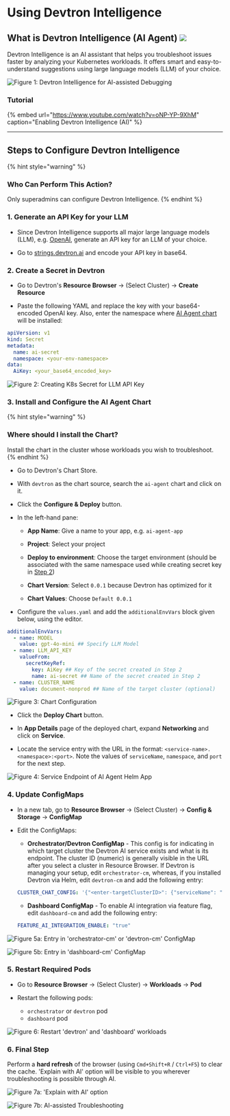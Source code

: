 # Using Devtron Intelligence

## What is Devtron Intelligence (AI Agent) [![](https://devtron-public-asset.s3.us-east-2.amazonaws.com/images/elements/EnterpriseTag.svg)](https://devtron.ai/pricing)

Devtron Intelligence is an AI assistant that helps you troubleshoot issues faster by analyzing your Kubernetes workloads. It offers smart and easy-to-understand suggestions using large language models (LLM) of your choice.

![Figure 1: Devtron Intelligence for AI-assisted Debugging](https://devtron-public-asset.s3.us-east-2.amazonaws.com/images/kubernetes-resource-browser/devtron-intelligence/devtron-ai-assist-v3.gif)

### Tutorial

{% embed url="https://www.youtube.com/watch?v=oNP-YP-9XhM" caption="Enabling Devtron Intelligence (AI)" %}

---

## Steps to Configure Devtron Intelligence

{% hint style="warning" %}
### Who Can Perform This Action?
Only superadmins can configure Devtron Intelligence.
{% endhint %}

### 1. Generate an API Key for your LLM

* Since Devtron Intelligence supports all major large language models (LLM), e.g. [OpenAI](https://platform.openai.com/account/api-keys), generate an API key for an LLM of your choice.

* Go to [strings.devtron.ai](https://strings.devtron.ai/) and encode your API key in base64.


### 2. Create a Secret in Devtron

* Go to Devtron's **Resource Browser** → (Select Cluster) → **Create Resource**

* Paste the following YAML and replace the key with your base64-encoded OpenAI key. Also, enter the namespace where [AI Agent chart](#id-3.-install-and-configure-the-ai-agent-chart) will be installed:

```yaml
apiVersion: v1
kind: Secret
metadata:
  name: ai-secret
  namespace: <your-env-namespace>
data:
  AiKey: <your_base64_encoded_key>
```

![Figure 2: Creating K8s Secret for LLM API Key](https://devtron-public-asset.s3.us-east-2.amazonaws.com/images/kubernetes-resource-browser/devtron-intelligence/create-secret-v3.jpg)

### 3. Install and Configure the AI Agent Chart

{% hint style="warning" %}
### Where should I install the Chart?
Install the chart in the cluster whose workloads you wish to troubleshoot.
{% endhint %}

* Go to Devtron's Chart Store.

* With `devtron` as the chart source, search the `ai-agent` chart and click on it.

* Click the **Configure & Deploy** button.

* In the left-hand pane:

  * **App Name**: Give a name to your app, e.g. `ai-agent-app`

  * **Project**: Select your project

  * **Deploy to environment**: Choose the target environment (should be associated with the same namespace used while creating secret key in [Step 2](#id-2.-create-a-secret-in-devtron))

  * **Chart Version**: Select `0.0.1` because Devtron has optimized for it

  * **Chart Values**: Choose `Default 0.0.1`

* Configure the `values.yaml` and add the `additionalEnvVars` block given below, using the editor.

```yaml
additionalEnvVars:
  - name: MODEL
    value: gpt-4o-mini ## Specify LLM Model
  - name: LLM_API_KEY
    valueFrom: 
      secretKeyRef:
        key: AiKey ## Key of the secret created in Step 2
        name: ai-secret ## Name of the secret created in Step 2
  - name: CLUSTER_NAME
    value: document-nonprod ## Name of the target cluster (optional)
```

![Figure 3: Chart Configuration](https://devtron-public-asset.s3.us-east-2.amazonaws.com/images/kubernetes-resource-browser/devtron-intelligence/chart-config-v3.jpg)

* Click the **Deploy Chart** button.

* In **App Details** page of the deployed chart, expand **Networking** and click on **Service**.

* Locate the service entry with the URL in the format: `<service-name>.<namespace>:<port>`. Note the values of `serviceName`, `namespace`, and `port` for the next step.

![Figure 4: Service Endpoint of AI Agent Helm App](https://devtron-public-asset.s3.us-east-2.amazonaws.com/images/kubernetes-resource-browser/devtron-intelligence/service-endpoint-v3.jpg)


### 4. Update ConfigMaps

* In a new tab, go to **Resource Browser** → (Select Cluster) → **Config & Storage** → **ConfigMap**

* Edit the ConfigMaps:

  * **Orchestrator/Devtron ConfigMap** - This config is for indicating in which target cluster the Devtron AI service exists and what is its endpoint. The cluster ID (numeric) is generally visible in the URL after you select a cluster in Resource Browser. If Devtron is managing your setup, edit `orchestrator-cm`, whereas, if you installed Devtron via Helm, edit `devtron-cm` and add the following entry:

  ```yaml
  CLUSTER_CHAT_CONFIG: '{"<enter-targetClusterID>": {"serviceName": "", "namespace": "", "port": ""}}'
  ```

  * **Dashboard ConfigMap** - To enable AI integration via feature flag, edit `dashboard-cm` and add the following entry:

  ```yaml
  FEATURE_AI_INTEGRATION_ENABLE: "true"
  ```

![Figure 5a: Entry in 'orchestrator-cm' or 'devtron-cm' ConfigMap](https://devtron-public-asset.s3.us-east-2.amazonaws.com/images/kubernetes-resource-browser/devtron-intelligence/devtron-cm-v3.jpg) 


![Figure 5b: Entry in 'dashboard-cm' ConfigMap](https://devtron-public-asset.s3.us-east-2.amazonaws.com/images/kubernetes-resource-browser/devtron-intelligence/dashboard-cm-v3.jpg)


### 5. Restart Required Pods

* Go to **Resource Browser** → (Select Cluster) → **Workloads** → **Pod**

* Restart the following pods:
  * `orchestrator` or `devtron` pod
  * `dashboard` pod

![Figure 6: Restart 'devtron' and 'dashboard' workloads](https://devtron-public-asset.s3.us-east-2.amazonaws.com/images/kubernetes-resource-browser/devtron-intelligence/bounce-pod.jpg)

### 6. Final Step

Perform a **hard refresh** of the browser (using `Cmd+Shift+R` / `Ctrl+F5`) to clear the cache. 'Explain with AI' option will be visible to you wherever troubleshooting is possible through AI.

![Figure 7a: 'Explain with AI' option](https://devtron-public-asset.s3.us-east-2.amazonaws.com/images/kubernetes-resource-browser/devtron-intelligence/explain-with-ai.jpg) 


![Figure 7b: AI-assisted Troubleshooting](https://devtron-public-asset.s3.us-east-2.amazonaws.com/images/kubernetes-resource-browser/devtron-intelligence/ai-explanation.jpg)







